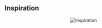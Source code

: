 Inspiration
------------------------
<p align="center">
  <img src="https://github.com/agileseph/automated-testing-concepts/raw/master/spice/technology-mix/TestNG_+_AspectJ_Mix/FreeWomenVersion_CarmenKaas.png" alt="Inspiration"/>
</p>